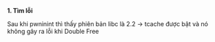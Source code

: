 **1. Tìm lỗi**

Sau khi pwninint thì thấy phiên bản libc là 2.2 -> tcache được bật và nó không gây ra lỗi khi Double Free

